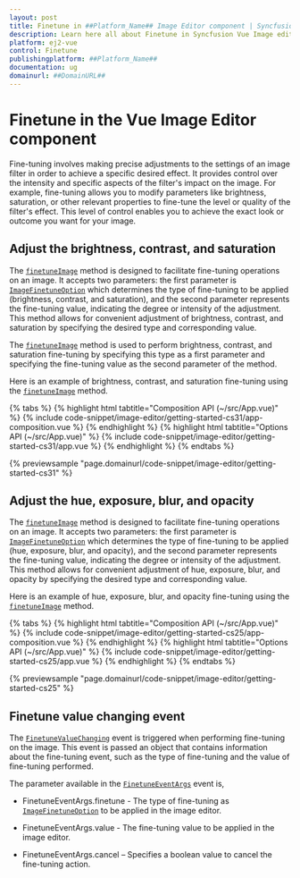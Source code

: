 ```yaml
---
layout: post
title: Finetune in ##Platform_Name## Image Editor component | Syncfusion
description: Learn here all about Finetune in Syncfusion Vue Image editor component of Syncfusion Essential JS 2 and more.
platform: ej2-vue
control: Finetune 
publishingplatform: ##Platform_Name##
documentation: ug
domainurl: ##DomainURL##
---
```


# Finetune in the Vue Image Editor component

Fine-tuning involves making precise adjustments to the settings of an image filter in order to achieve a specific desired effect. It provides control over the intensity and specific aspects of the filter's impact on the image. For example, fine-tuning allows you to modify parameters like brightness, saturation, or other relevant properties to fine-tune the level or quality of the filter's effect. This level of control enables you to achieve the exact look or outcome you want for your image.

## Adjust the brightness, contrast, and saturation

The [`finetuneImage`](https://ej2.syncfusion.com/vue/documentation/api/image-editor/#finetuneImage) method is designed to facilitate fine-tuning operations on an image. It accepts two parameters: the first parameter is [`ImageFinetuneOption`](https://ej2.syncfusion.com/vue/documentation/api/image-editor/imageFinetuneOption/) which determines the type of fine-tuning to be applied (brightness, contrast, and saturation), and the second parameter represents the fine-tuning value, indicating the degree or intensity of the adjustment. This method allows for convenient adjustment of brightness, contrast, and saturation by specifying the desired type and corresponding value.

The [`finetuneImage`](https://ej2.syncfusion.com/vue/documentation/api/image-editor/#finetuneImage) method is used to perform brightness, contrast, and saturation fine-tuning by specifying this type as a first parameter and specifying the fine-tuning value as the second parameter of the method. 

Here is an example of brightness, contrast, and saturation fine-tuning using the [`finetuneImage`](https://ej2.syncfusion.com/vue/documentation/api/image-editor/#finetuneImage) method. 

{% tabs %}
{% highlight html tabtitle="Composition API (~/src/App.vue)" %}
{% include code-snippet/image-editor/getting-started-cs31/app-composition.vue %}
{% endhighlight %}
{% highlight html tabtitle="Options API (~/src/App.vue)" %}
{% include code-snippet/image-editor/getting-started-cs31/app.vue %}
{% endhighlight %}
{% endtabs %}
        
{% previewsample "page.domainurl/code-snippet/image-editor/getting-started-cs31" %}

## Adjust the hue, exposure, blur, and opacity

The [`finetuneImage`](https://ej2.syncfusion.com/vue/documentation/api/image-editor/#finetuneImage) method is designed to facilitate fine-tuning operations on an image. It accepts two parameters: the first parameter is [`ImageFinetuneOption`](https://ej2.syncfusion.com/vue/documentation/api/image-editor/imageFinetuneOption/) which determines the type of fine-tuning to be applied (hue, exposure, blur, and opacity), and the second parameter represents the fine-tuning value, indicating the degree or intensity of the adjustment. This method allows for convenient adjustment of hue, exposure, blur, and opacity by specifying the desired type and corresponding value.

Here is an example of hue, exposure, blur, and opacity fine-tuning using the [`finetuneImage`](https://ej2.syncfusion.com/vue/documentation/api/image-editor/#finetuneImage) method.

{% tabs %}
{% highlight html tabtitle="Composition API (~/src/App.vue)" %}
{% include code-snippet/image-editor/getting-started-cs25/app-composition.vue %}
{% endhighlight %}
{% highlight html tabtitle="Options API (~/src/App.vue)" %}
{% include code-snippet/image-editor/getting-started-cs25/app.vue %}
{% endhighlight %}
{% endtabs %}
        
{% previewsample "page.domainurl/code-snippet/image-editor/getting-started-cs25" %}

## Finetune value changing event 

The [`FinetuneValueChanging`](https://ej2.syncfusion.com/vue/documentation/api/image-editor/#finetunevaluechanging) event is triggered when performing fine-tuning on the image. This event is passed an object that contains information about the fine-tuning event, such as the type of fine-tuning and the value of fine-tuning performed.

The parameter available in the [`FinetuneEventArgs`](https://ej2.syncfusion.com/vue/documentation/api/image-editor/#finetuneEventArgs) event is, 

* FinetuneEventArgs.finetune - The type of fine-tuning as [`ImageFinetuneOption`](https://ej2.syncfusion.com/vue/documentation/api/image-editor/#imagefinetuneoption) to be applied in the image editor. 

* FinetuneEventArgs.value - The fine-tuning value to be applied in the image editor. 

* FinetuneEventArgs.cancel – Specifies a boolean value to cancel the fine-tuning action. 